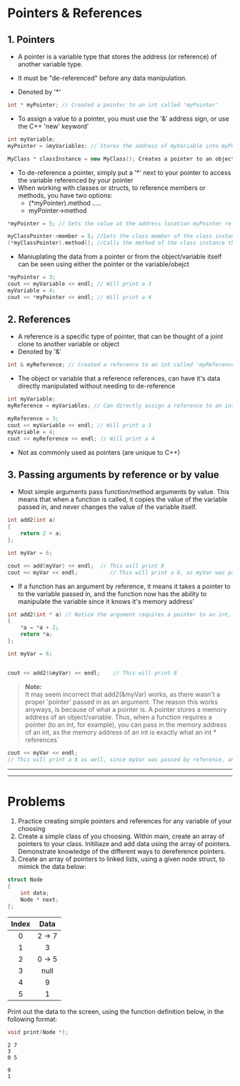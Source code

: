 # Pointers & References #

## 1. Pointers

- A pointer is a variable type that stores the address (or reference) of another variable type.

-  It must be "de-referenced" before any data manipulation.

-  Denoted by '*'

```C++
int * myPointer; // Created a pointer to an int called 'myPointer'
```

- To assign a value to a pointer, you must use the '&' address sign, or use the C++ 'new' keyword'

```C++
int myVariable;
myPointer = &myVariables; // Stores the address of myVariable into myPointer

MyClass * classInstance = new MyClass(); Creates a pointer to an object of type MyClass
```

- To de-reference a pointer, simply put a '*' next to your pointer to access the variable referenced by your pointer
- When working with classes or structs, to reference members or methods, you have two options:
    - (*myPointer).method .....
    - myPointer->method


```C++
*myPointer = 5; // Sets the value at the address location myPointer references to 5.

myClassPointer->member = 5; //Sets the class member of the class instance that myPointer points to, to 5.
(*myClassPointer).method(); //Calls the method of the class instance that myClassPointer points to.
```

- Maniuplating the data from a pointer or from the object/variable itself can be seen using either the pointer or the variable/obejct

```C++
*myPointer = 3;
cout << myVariable << endl; // Will print a 3
myVariable = 4;
cout << *myPointer << endl; // Will print a 4
```

## 2. References

- A reference is a specific type of pointer, that can be thought of a joint clone to another variable or object
- Denoted by '&'
```C++
int & myReference; // Created a reference to an int called 'myReference'
```
- The object or variable that a reference references, can have it's data directly manipulated without needing to de-reference

```C++
int myVariable;
myReference = myVariables; // Can directly assign a reference to an int to an int

myReference = 3;
cout << myVariable << endl; // Will print a 3
myVariable = 4;
cout << myReference << endl; // Will print a 4
```
- Not as commonly used as pointers (are unique to C++)

## 3. Passing arguments by reference or by value

- Most simple arguments pass function/method arguments by value. This means that when a function is called, it copies the value of the variable passed in, and never changes the value of the variable itself.

```C++
int add2(int a)
{
    return 2 + a;
};

int myVar = 6;

cout << add(myVar) << endl;  // This will print 8
cout << myVar << endl;          // This will print a 6, as myVar was passed by value, not by reference
```

- If a function has an argument by reference, it means it takes a pointer to to the variable passed in, and the function now has the ability to manipulate the variable since it knows it's memory address'

```C++
int add2(int * a) // Notice the argument requires a pointer to an int, not simply an int
{
    *a = *a + 2;
    return *a;
};

int myVar = 6;


cout << add2(&myVar) << endl;    // This will print 8
```
>__Note:__   
It may seem incorrect that add2(&myVar) works, as there wasn't a proper 'pointer' passed in as an argument. The reason this works anyways, is because of what a pointer is. A pointer stores a memory address of an object/variable. Thus, when a function requires a pointer (to an int, for example), you can pass in the memory address of an int, as the memory address of an int is exactly what an int * references`

```C++
cout << myVar << endl;          
// This will print a 8 as well, since myVar was passed by reference, and was manipulated within the function.
```

----
----

# Problems

1. Practice creating simple pointers and references for any variable of your choosing
2. Create a simple class of you choosing. Within main, create an array of pointers to your class. Initiliaze and add data using the array of pointers. Demonstrate knowledge of the different ways to dereference pointers.
3. Create an array of pointers to linked lists, using a given node struct, to mimick the data below:

```C++
struct Node
{
    int data;
    Node * next;
};
```


| Index | Data    |
|:-----:|:-------:|
| 0     | 2  -> 7 |
| 1     | 3       |
| 2     | 0 -> 5  |
| 3     | null    |
| 4     | 9       |
| 5     | 1       |

Print out the data to the screen, using the function definition below, in the following format:

```C++
void print(Node *);
```

```
2 7
3
0 5

9
1
```
